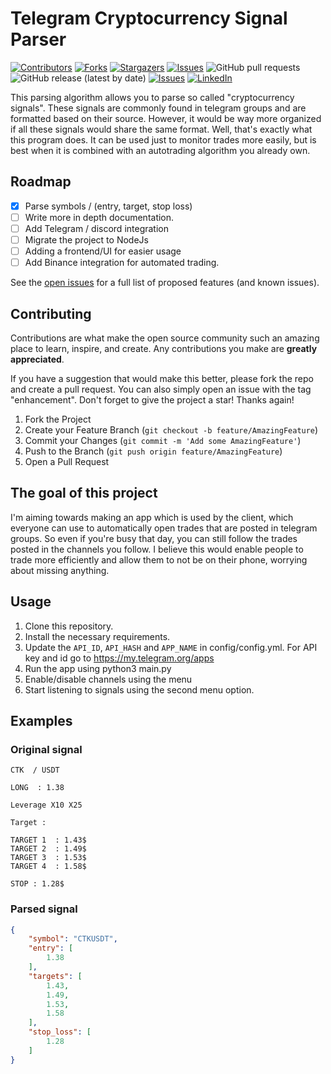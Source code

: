 # Telegram Cryptocurrency Signal Parser

[![Contributors][contributors-shield]][contributors-url]
[![Forks][forks-shield]][forks-url]
[![Stargazers][stars-shield]][stars-url]
[![Issues][issues-shield]][issues-url]
![GitHub pull requests](https://img.shields.io/github/issues-pr-raw/JuicedBakker/telegram-crypto-signal-parser)
![GitHub release (latest by date)](https://img.shields.io/github/v/release/JuicedBakker/telegram-crypto-signal-parser)
[![Issues][issues-shield]][issues-url]
[![LinkedIn][linkedin-shield]][linkedin-url]

This parsing algorithm allows you to parse so called "cryptocurrency signals". These signals are commonly found in telegram groups and are formatted based on their source. However, it would be way more organized if all these signals would share the same format. Well, that's exactly what this program does. It can be used just to monitor trades more easily, but is best when it is combined with an autotrading algorithm you already own.

<!-- ROADMAP -->
## Roadmap

- [x] Parse symbols / (entry, target, stop loss)
- [ ] Write more in depth documentation.
- [ ] Add Telegram / discord integration
- [ ] Migrate the project to NodeJs
- [ ] Adding a frontend/UI for easier usage
- [ ] Add Binance integration for automated trading.

See the [open issues](https://github.com/JuicedBakker/telegram-crypto-signal-parser/issues) for a full list of proposed features (and known issues).

<!-- CONTRIBUTING -->
## Contributing

Contributions are what make the open source community such an amazing place to learn, inspire, and create. Any contributions you make are **greatly appreciated**.

If you have a suggestion that would make this better, please fork the repo and create a pull request. You can also simply open an issue with the tag "enhancement".
Don't forget to give the project a star! Thanks again!

1. Fork the Project
2. Create your Feature Branch (`git checkout -b feature/AmazingFeature`)
3. Commit your Changes (`git commit -m 'Add some AmazingFeature'`)
4. Push to the Branch (`git push origin feature/AmazingFeature`)
5. Open a Pull Request

## The goal of this project

I'm aiming towards making an app which is used by the client, which everyone can use to automatically open trades that are posted in telegram groups. So even if you're busy that day, you can still follow the trades posted in the channels you follow. I believe this would enable people to trade more efficiently and allow them to not be on their phone, worrying about missing anything.

## Usage

1. Clone this repository.
2. Install the necessary requirements.
3. Update the `API_ID`, `API_HASH` and `APP_NAME` in config/config.yml. For API key and id go to https://my.telegram.org/apps
4. Run the app using python3 main.py
5. Enable/disable channels using the menu
6. Start listening to signals using the second menu option.

## Examples

### Original signal
```
CTK  / USDT

LONG  : 1.38

Leverage X10 X25

Target :

TARGET 1  : 1.43$
TARGET 2  : 1.49$
TARGET 3  : 1.53$
TARGET 4  : 1.58$

STOP : 1.28$
```

### Parsed signal
```json
{
    "symbol": "CTKUSDT",
    "entry": [
        1.38
    ],
    "targets": [
        1.43,
        1.49,
        1.53,
        1.58
    ],
    "stop_loss": [
        1.28
    ]
}
```

<!-- MARKDOWN LINKS & IMAGES -->
<!-- https://www.markdownguide.org/basic-syntax/#reference-style-links -->
[contributors-shield]: https://img.shields.io/github/contributors/JuicedBakker/telegram-crypto-signal-parser
[contributors-url]: https://github.com/JuicedBakker/telegram-crypto-signal-parser/graphs/contributors
[forks-shield]: https://img.shields.io/github/forks/JuicedBakker/telegram-crypto-signal-parser
[forks-url]: https://github.com/JuicedBakker/telegram-crypto-signal-parser/network/members
[stars-shield]: https://img.shields.io/github/stars/JuicedBakker/telegram-crypto-signal-parser
[stars-url]: https://github.com/JuicedBakker/telegram-crypto-signal-parser/stargazers
[issues-shield]: https://img.shields.io/github/issues/JuicedBakker/telegram-crypto-signal-parser
[issues-url]: https://github.com/JuicedBakker/telegram-crypto-signal-parser/issues
[license-shield]: https://img.shields.io/github/JuicedBakker/telegram-crypto-signal-parser
[license-url]: https://github.com/JuicedBakker/telegram-crypto-signal-parser/blob/master/LICENSE.txt
[GitHub release (latest by date)]: https://img.shields.io/github/v/release/JuicedBakker/telegram-crypto-signal-parser
[GitHub commit activity]: https://img.shields.io/github/commit-activity/m/JuicedBakker/telegram-crypto-signal-parser
[linkedin-shield]: https://img.shields.io/badge/-LinkedIn-blue.svg
[linkedin-url]: https://www.linkedin.com/in/joostmbakker/

